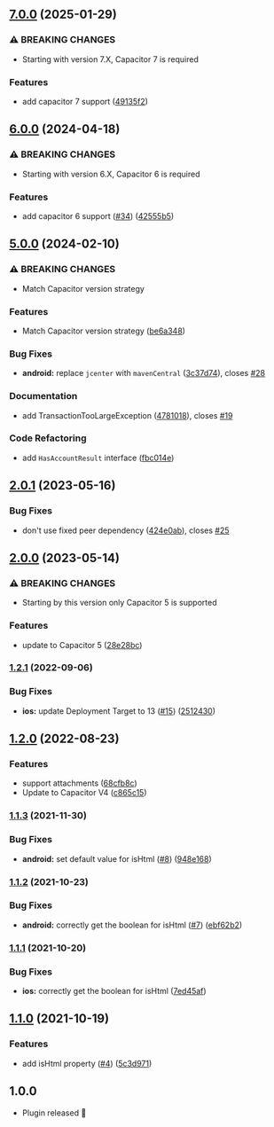 ## [7.0.0](https://github.com/EinfachHans/capacitor-email-composer/compare/V6.0.0...V7.0.0) (2025-01-29)


### ⚠ BREAKING CHANGES

* Starting with version 7.X, Capacitor 7 is required

### Features

* add capacitor 7 support ([49135f2](https://github.com/EinfachHans/capacitor-email-composer/commit/49135f2e9a2353a7e1e091e813fe313dc47b5298))

## [6.0.0](https://github.com/EinfachHans/capacitor-email-composer/compare/V5.0.0...V6.0.0) (2024-04-18)


### ⚠ BREAKING CHANGES

* Starting with version 6.X, Capacitor 6 is required

### Features

* add capacitor 6 support ([#34](https://github.com/EinfachHans/capacitor-email-composer/issues/34)) ([42555b5](https://github.com/EinfachHans/capacitor-email-composer/commit/42555b586cf552e20b4ac6fc6efa515bbfbbb9ce))

## [5.0.0](https://github.com/EinfachHans/capacitor-email-composer/compare/V4.0.0...V5.0.0) (2024-02-10)


### ⚠ BREAKING CHANGES

* Match Capacitor version strategy

### Features

* Match Capacitor version strategy ([be6a348](https://github.com/EinfachHans/capacitor-email-composer/commit/be6a3486016a93b3835a78fcca7d08ac2011cbce))


### Bug Fixes

* **android:** replace `jcenter` with `mavenCentral` ([3c37d74](https://github.com/EinfachHans/capacitor-email-composer/commit/3c37d740307c0abb9d6a069d55254e698c392ead)), closes [#28](https://github.com/EinfachHans/capacitor-email-composer/issues/28)


### Documentation

* add TransactionTooLargeException ([4781018](https://github.com/EinfachHans/capacitor-email-composer/commit/47810182b9c42b346a6c291ef26b56dce6a6f745)), closes [#19](https://github.com/EinfachHans/capacitor-email-composer/issues/19)


### Code Refactoring

* add `HasAccountResult` interface ([fbc014e](https://github.com/EinfachHans/capacitor-email-composer/commit/fbc014eaddd72eff0744f3eeb98a8830b2f1f05f))

## [2.0.1](https://github.com/EinfachHans/capacitor-email-composer/compare/V2.0.0...V2.0.1) (2023-05-16)


### Bug Fixes

* don't use fixed peer dependency ([424e0ab](https://github.com/EinfachHans/capacitor-email-composer/commit/424e0ab3b1d8f0f08df43a4b86bbd791216fd989)), closes [#25](https://github.com/EinfachHans/capacitor-email-composer/issues/25)

## [2.0.0](https://github.com/EinfachHans/capacitor-email-composer/compare/V1.2.1...V2.0.0) (2023-05-14)


### ⚠ BREAKING CHANGES

* Starting by this version only Capacitor 5 is supported

### Features

* update to Capacitor 5 ([28e28bc](https://github.com/EinfachHans/capacitor-email-composer/commit/28e28bcbdca5599f9e02f9866e5e64d713631373))

### [1.2.1](https://github.com/EinfachHans/capacitor-email-composer/compare/V1.2.0...V1.2.1) (2022-09-06)


### Bug Fixes

* **ios:** update Deployment Target to 13 ([#15](https://github.com/EinfachHans/capacitor-email-composer/issues/15)) ([2512430](https://github.com/EinfachHans/capacitor-email-composer/commit/25124300f29bed6c9f69b3fd56fe15f8931d91b3))

## [1.2.0](https://github.com/EinfachHans/capacitor-email-composer/compare/V1.1.3...V1.2.0) (2022-08-23)


### Features

* support attachments ([68cfb8c](https://github.com/EinfachHans/capacitor-email-composer/commit/68cfb8c2788da69a86733e6a0cd376ad5300e855))
* Update to Capacitor V4 ([c865c15](https://github.com/EinfachHans/capacitor-email-composer/commit/c865c155a1b35071d17e2ed0f73898bfad873588))

### [1.1.3](https://github.com/EinfachHans/capacitor-email-composer/compare/V1.1.2...V1.1.3) (2021-11-30)


### Bug Fixes

* **android:** set default value for isHtml ([#8](https://github.com/EinfachHans/capacitor-email-composer/issues/8)) ([948e168](https://github.com/EinfachHans/capacitor-email-composer/commit/948e168c3ca79d354095226102680d723b5955d8))

### [1.1.2](https://github.com/EinfachHans/capacitor-email-composer/compare/V1.1.1...V1.1.2) (2021-10-23)


### Bug Fixes

* **android:** correctly get the boolean for isHtml ([#7](https://github.com/EinfachHans/capacitor-email-composer/issues/7)) ([ebf62b2](https://github.com/EinfachHans/capacitor-email-composer/commit/ebf62b29a7e719714f24812a00ad742cef4cc71a))

### [1.1.1](https://github.com/EinfachHans/capacitor-email-composer/compare/V1.1.0...V1.1.1) (2021-10-20)


### Bug Fixes

* **ios:** correctly get the boolean for isHtml ([7ed45af](https://github.com/EinfachHans/capacitor-email-composer/commit/7ed45af2a36c07f2b3aed084b70624eb7b078dc9))

## [1.1.0](https://github.com/EinfachHans/capacitor-email-composer/compare/V1.0.0...V1.1.0) (2021-10-19)


### Features

* add isHtml property ([#4](https://github.com/EinfachHans/capacitor-email-composer/issues/4)) ([5c3d971](https://github.com/EinfachHans/capacitor-email-composer/commit/5c3d9717f8d6e38ce91dc22d8275d6d0b1439c20))

## 1.0.0
- Plugin released 🎉
